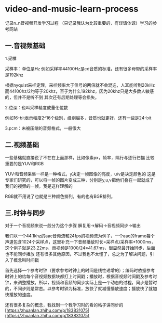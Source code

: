 # video-and-music-learn-process
记录n_n音视频开发学习过程
（只记录我认为比较重要的，有误请体谅）学习的参考网站
## 一.音视频基础

1.采样

采样率：单位是Hz 例如采样率44100Hz是cd音质的标准，还有很多母带的采样率是192khz

根据nyquist采样定理，采样频率大于信号的两倍就不会混迭，人耳能听到20kHz 而44100hz/2约等于20khz，至于为什么192khz，因为20khz只是大多数人敏感的，但并不是听不到
其次还有后期处理等会损失。

2.位深：也叫采样精度或量化位数

例如16-bit表示幅度2^16个级别，级别越多，音质也就更好，还有一些是24-bit

3.pcm：未被压缩的音频格式，一般很大

## 二.视频基础

一些基础就直接说了不在在上面那样，比如像素px，帧率，隔行与逐行扫描
比较重要的是YUV和RGB

YUV:和音频采集一样是一种格式，y决定一帧图像的亮度，u/v是决定颜色的
这是专家们研究的，可以将一帧的图片变成三种，分别是y,u,v把他们叠在一起就成了我们的视频的一帧，我是这样理解的

RGB就不用说了也就是三种颜色排列，有的也有BGR排列。

## 三.时钟与同步

对于一个音视频来说一般分为这个步骤 解复用->解码->音视频同步->输出

我们以一个44.1khz的aac音频流和24fps的视频流为例子，一个aac的frame每个声道包含1024个采样点，这里补充一下音频播放时长=采样点/采样率*1000ms，这个例子就是23.22ms，而视频是1000/24=41.67ms，很显然最开始同步，后面也不能同步播放
还有很多其他原因，不过我也不太懂了，总之为了解决问题，引入了概念叫时间戳

首先选择一个参考时钟（要求参考时钟上的时间是线性递增的）；编码时依据参考时钟上的给每个音视频数据块都打上时间戳；播放时，根据音视频时间戳及参考时钟，来调整播放。所以，视频和音频的同步实际上是一个动态的过程，同步是暂时的，不同步则是常态。以参考时钟为标准，放快了就减慢播放速度；播放快了就加快播放的速度。

还有很多复杂的概念，我找到一个我学习时的看的帖子讲同步的[https://zhuanlan.zhihu.com/p/183831075](https://zhuanlan.zhihu.com/p/183831075)

